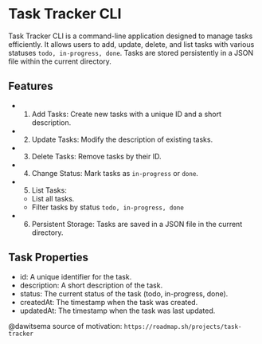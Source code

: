 # Task Tracker CLI

Task Tracker CLI is a command-line application designed to manage tasks efficiently. It allows users to add, update, delete, and list tasks with various statuses ``` todo, in-progress, done ```. Tasks are stored persistently in a JSON file within the current directory.


## Features

- 1. Add Tasks: Create new tasks with a unique ID and a short description.
- 2. Update Tasks: Modify the description of existing tasks.
- 3. Delete Tasks: Remove tasks by their ID.
- 4. Change Status: Mark tasks as ``` in-progress ``` or ```done```.
- 5. List Tasks:
    - List all tasks.
    - Filter tasks by status ```todo, in-progress, done```
- 6. Persistent Storage: Tasks are saved in a JSON file in the current directory.


## Task Properties

- id: A unique identifier for the task.
- description: A short description of the task.
- status: The current status of the task (todo, in-progress, done).
- createdAt: The timestamp when the task was created.
- updatedAt: The timestamp when the task was last updated.

@dawitsema source of motivation: ```https://roadmap.sh/projects/task-tracker```